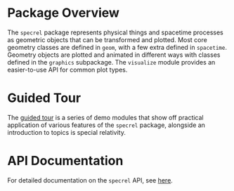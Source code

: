 # Package Overview
The `specrel` package represents physical things and spacetime processes as geometric objects that can be transformed and plotted. Most core geometry classes are defined in `geom`, with a few extra defined in `spacetime`. Geometry objects are plotted and animated in different ways with classes defined in the `graphics` subpackage. The `visualize` module provides an easier-to-use API for common plot types.

# Guided Tour
The [guided tour](guided_tour) is a series of demo modules that show off practical application of various features of the `specrel` package, alongside an introduction to topics is special relativity.

# API Documentation
For detailed documentation on the `specrel` API, see [here](api/specrel).